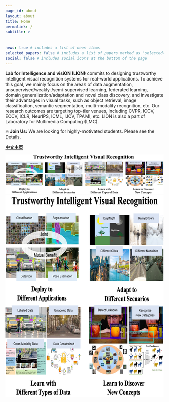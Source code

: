 ```yaml
---
page_id: about
layout: about
title: Home
permalink: /
subtitle: >


news: true # includes a list of news items
selected_papers: false # includes a list of papers marked as "selected={true}"
social: false # includes social icons at the bottom of the page
---
```


**Lab for Intelligence and visiON (LION)** commits to designing trustworthy intelligent visual recognition systems for real-world applications. To achieve this goal, we mainly focus on the areas of data augmentation, unsupervised/weakly-/semi-supervised learning, federated learning, domain generalization/adaptation and novel class discovery, and investigate their advantages in visual tasks, such as object retrieval, image classification, semantic segmentation, multi-modality recognition, etc. Our research outcomes are targeting top-tier venues, including CVPR, ICCV, ECCV, ICLR, NeurIPS, ICML, IJCV, TPAMI, etc. LION is also a part of Laboratory for Multimedia Computing (LMC).

🔥 **Join Us:** We are looking for highly-motivated students. Please see the [Details](/joinus/).

**[中文主页](https://lion-hfut.github.io/cn-cn/)**

<div style="text-align: center;">
<img title="" alt="" src="/assets/img/research_overview.jpg" width="1400px">

<img title="" alt="" src="/assets/img/research_overview3.png" width="700px" height="643px" class="center">
</div>